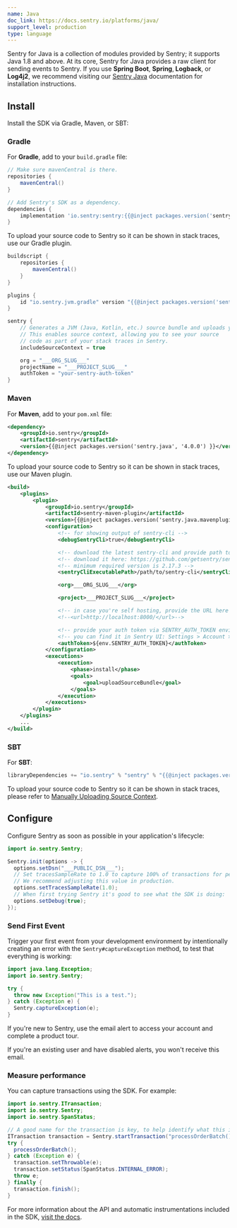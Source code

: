 ```yaml
---
name: Java
doc_link: https://docs.sentry.io/platforms/java/
support_level: production
type: language
---
```


<Alert level="info">
    Sentry for Java is a collection of modules provided by Sentry; it supports Java 1.8 and above. At its core, Sentry for Java provides a raw client for sending events to Sentry. If you use <strong>Spring Boot</strong>, <strong>Spring</strong>,<strong> Logback</strong>, or <strong>Log4j2</strong>, we recommend visiting our <a href="https://docs.sentry.io/platforms/java/">Sentry Java</a> documentation for installation instructions.
</Alert>

## Install

Install the SDK via Gradle, Maven, or SBT:

### Gradle

For **Gradle**, add to your `build.gradle` file:

```groovy
// Make sure mavenCentral is there.
repositories {
    mavenCentral()
}

// Add Sentry's SDK as a dependency.
dependencies {
    implementation 'io.sentry:sentry:{{@inject packages.version('sentry.java', '4.0.0') }}'
}
```

To upload your source code to Sentry so it can be shown in stack traces, use our Gradle plugin.

```groovy
buildscript {
    repositories {
        mavenCentral()
    }
}

plugins {
    id "io.sentry.jvm.gradle" version "{{@inject packages.version('sentry.java.android.gradle-plugin', '3.9.0') }}"
}

sentry {
    // Generates a JVM (Java, Kotlin, etc.) source bundle and uploads your source code to Sentry.
    // This enables source context, allowing you to see your source
    // code as part of your stack traces in Sentry.
    includeSourceContext = true

    org = "___ORG_SLUG___"
    projectName = "___PROJECT_SLUG___"
    authToken = "your-sentry-auth-token"
}
```

### Maven

For **Maven**, add to your `pom.xml` file:

```xml
<dependency>
    <groupId>io.sentry</groupId>
    <artifactId>sentry</artifactId>
    <version>{{@inject packages.version('sentry.java', '4.0.0') }}</version>
</dependency>
```

To upload your source code to Sentry so it can be shown in stack traces, use our Maven plugin.

```xml
<build>
    <plugins>
        <plugin>
            <groupId>io.sentry</groupId>
            <artifactId>sentry-maven-plugin</artifactId>
            <version>{{@inject packages.version('sentry.java.mavenplugin', '0.0.2') }}</version>
            <configuration>
                <!-- for showing output of sentry-cli -->
                <debugSentryCli>true</debugSentryCli>

                <!-- download the latest sentry-cli and provide path to it here -->
                <!-- download it here: https://github.com/getsentry/sentry-cli/releases -->
                <!-- minimum required version is 2.17.3 -->
                <sentryCliExecutablePath>/path/to/sentry-cli</sentryCliExecutablePath>

                <org>___ORG_SLUG___</org>

                <project>___PROJECT_SLUG___</project>

                <!-- in case you're self hosting, provide the URL here -->
                <!--<url>http://localhost:8000/</url>-->

                <!-- provide your auth token via SENTRY_AUTH_TOKEN environment variable -->
                <!-- you can find it in Sentry UI: Settings > Account > API > Auth Tokens -->
                <authToken>${env.SENTRY_AUTH_TOKEN}</authToken>
            </configuration>
            <executions>
                <execution>
                    <phase>install</phase>
                    <goals>
                        <goal>uploadSourceBundle</goal>
                    </goals>
                </execution>
            </executions>
        </plugin>
    </plugins>
    ...
</build>
```

### SBT

For **SBT**:

```scala
libraryDependencies += "io.sentry" % "sentry" % "{{@inject packages.version('sentry.java', '4.0.0') }}"
```

To upload your source code to Sentry so it can be shown in stack traces, please refer to [Manually Uploading Source Context](https://docs.sentry.io/platforms/java/source-context).

## Configure

Configure Sentry as soon as possible in your application's lifecycle:

```java
import io.sentry.Sentry;

Sentry.init(options -> {
  options.setDsn("___PUBLIC_DSN___");
  // Set tracesSampleRate to 1.0 to capture 100% of transactions for performance monitoring.
  // We recommend adjusting this value in production.
  options.setTracesSampleRate(1.0);
  // When first trying Sentry it's good to see what the SDK is doing:
  options.setDebug(true);
});
```

### Send First Event

Trigger your first event from your development environment by intentionally creating an error with the `Sentry#captureException` method, to test that everything is working:

```java
import java.lang.Exception;
import io.sentry.Sentry;

try {
  throw new Exception("This is a test.");
} catch (Exception e) {
  Sentry.captureException(e);
}
```

If you're new to Sentry, use the email alert to access your account and complete a product tour.

If you're an existing user and have disabled alerts, you won't receive this email.

### Measure performance

You can capture transactions using the SDK. For example:

```java
import io.sentry.ITransaction;
import io.sentry.Sentry;
import io.sentry.SpanStatus;

// A good name for the transaction is key, to help identify what this is about
ITransaction transaction = Sentry.startTransaction("processOrderBatch()", "task");
try {
  processOrderBatch();
} catch (Exception e) {
  transaction.setThrowable(e);
  transaction.setStatus(SpanStatus.INTERNAL_ERROR);
  throw e;
} finally {
  transaction.finish();
}
```

For more information about the API and automatic instrumentations included in the SDK, [visit the docs](https://docs.sentry.io/platforms/java/performance/).

